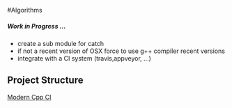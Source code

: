 #Algorithms

##### Work in Progress ...

- create a sub module for catch
- if not a recent version of OSX force to use g++ compiler recent versions
- integrate with a CI system (travis,appveyor, ...)


## Project Structure

[Modern Cpp CI](https://juan-medina.com/2017/07/01/moderncppci/)
